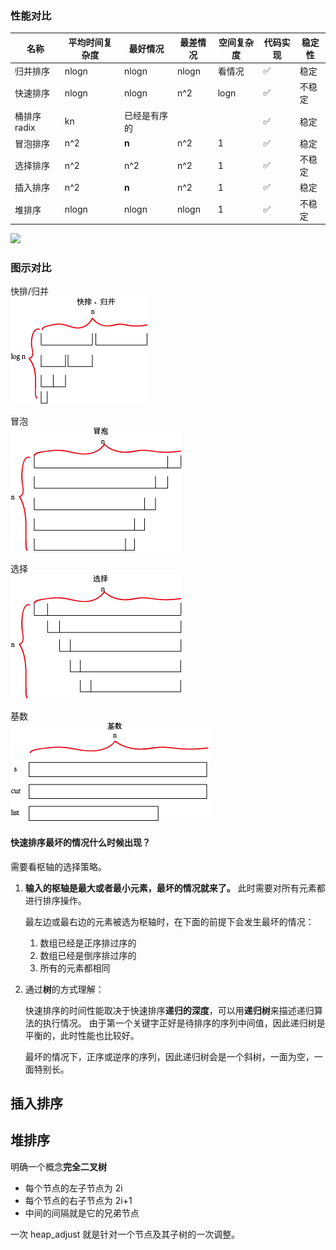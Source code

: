 ### 性能对比

|名称|平均时间复杂度|最好情况|最差情况|空间复杂度|代码实现|稳定性|
|---|---|---|---|---|---|---|
|归并排序|nlogn|nlogn|nlogn|看情况|✅|稳定|
|快速排序|nlogn|nlogn|n^2|logn|✅|不稳定|
|桶排序 radix|kn|已经是有序的|||✅|稳定|
|冒泡排序|n^2|**n**|n^2|1|✅|稳定|
|选择排序|n^2|n^2|n^2|1|✅|不稳定|
|插入排序|n^2|**n**|n^2|1|✅|稳定|
|堆排序|nlogn|nlogn|nlogn|1|✅|不稳定|

![](https://pic2.zhimg.com/80/v2-e3a121dea092f9ec2ef727ceab030aad_hd.jpg)

### 图示对比
快排/归并<br>
![](./img/quicksort_mergesort.png)

冒泡<br>
![](./img/bubblesort.png)

选择<br>
![](./img/selectsort.png)

基数<br>
![](./img/radix_bucket.png)

#### 快速排序最坏的情况什么时候出现？
需要看枢轴的选择策略。
1. **输入的枢轴是最大或者最小元素，最坏的情况就来了。** 此时需要对所有元素都进行排序操作。

    最左边或最右边的元素被选为枢轴时，在下面的前提下会发生最坏的情况：
    1. 数组已经是正序排过序的
    2. 数组已经是倒序排过序的
    3. 所有的元素都相同

2. 通过**树**的方式理解：

    快速排序的时间性能取决于快速排序**递归的深度**，可以用**递归树**来描述递归算法的执行情况。
    由于第一个关键字正好是待排序的序列中间值，因此递归树是平衡的，此时性能也比较好。

    最坏的情况下，正序或逆序的序列，因此递归树会是一个斜树，一面为空，一面特别长。

## 插入排序

## 堆排序
明确一个概念**完全二叉树**
+ 每个节点的左子节点为 2i
+ 每个节点的右子节点为 2i+1
+ 中间的间隔就是它的兄弟节点

一次 heap_adjust 就是针对一个节点及其子树的一次调整。
